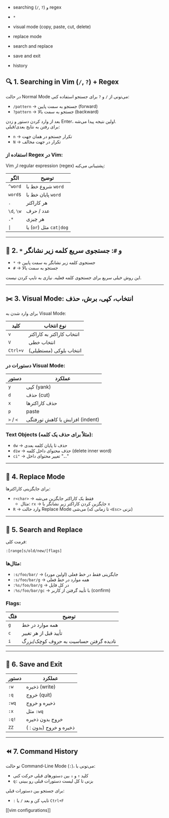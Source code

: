 - searching (`/`, `?`) و regex
    
- `*`
    
- visual mode (copy, paste, cut, delete)
    
- replace mode
    
- search and replace
    
- save and exit
    
- history


## 🔍 1. Searching in Vim (`/`, `?`) + Regex

در حالت Normal Mode می‌تونی از `/` و `?` برای جستجو استفاده کنی:

- `/pattern` → جستجو به سمت پایین (forward)
- `?pattern` → جستجو به سمت بالا (backward)

بعد از وارد کردن دستور و زدن Enter، اولین نتیجه پیدا می‌شه.  
برای رفتن به نتایج بعدی/قبلی:
- `n` → تکرار جستجو در همان جهت
- `N` → تکرار در جهت مخالف

### استفاده از Regex در Vim:
Vim از regular expression (regex) پشتیبانی می‌کنه:

| الگو         | توضیح |
|--------------|-------|
| `^word`      | شروع خط با `word` |
| `word$`      | پایان خط با `word` |
| `.`          | هر کاراکتر |
| `\d`, `\w`   | عدد / حرف |
| `.*`         | هر چیزی |
| `\|`         | یا (`or`) مثل `cat\|dog` |


---

## 🔎 2. `*` و `#`: جستجوی سریع کلمه زیر نشانگر

- `*` → جستجوی کلمه زیر نشانگر به سمت پایین
- `#` → جستجو به سمت بالا

این روش خیلی سریع برای جستجوی کلمه فعلیه. نیازی به تایپ کردن نیست.

---

## ✂️ 3. Visual Mode: انتخاب، کپی، برش، حذف

برای وارد شدن به Visual Mode:

| کلید | نوع انتخاب |
|------|-------------|
| `v`  | انتخاب کاراکتر به کاراکتر |
| `V`  | انتخاب خطی |
| `Ctrl+v` | انتخاب بلوکی (مستطیلی) |

### دستورات در Visual Mode:

| دستور | عملکرد |
|--------|--------|
| `y`    | کپی (yank) |
| `d`    | حذف (cut) |
| `x`    | حذف کاراکترها |
| `p`    | paste |
| `>` / `<` | افزایش یا کاهش تورفتگی (indent) |

### Text Objects (مثلاً برای حذف یک کلمه):

- `dw` → حذف تا پایان کلمه بعدی  
- `diw` → حذف محتوای داخل کلمه (delete inner word)  
- `ci"` → تغییر محتوای داخل "..."  


---

## 🔁 4. Replace Mode

برای جایگزینی کاراکترها:

- `r<char>` → فقط یک کاراکتر جایگزین می‌شه
  - مثال: `rx` → جایگزین کردن کاراکتر زیر نشانگر با `x`
- `R` → وارد حالت Replace Mode می‌شی (تا زمانی که `<Esc>` نزنی)


---

## 🔄 5. Search and Replace

فرمت کلی:
```
:[range]s/old/new/[flags]
```

### مثال‌ها:

- `:s/foo/bar/` → جایگزینی فقط در خط فعلی (اولین مورد)
- `:s/foo/bar/g` → همه موارد در خط فعلی
- `:%s/foo/bar/g` → در کل فایل
- `:%s/foo/bar/gc` → با تأیید گرفتن از کاربر (confirm)

### Flags:

| فلگ | توضیح |
|-----|------|
| `g` | همه موارد در خط |
| `c` | تأیید قبل از هر تغییر |
| `i` | نادیده گرفتن حساسیت به حروف کوچک/بزرگ |


---

## 💾 6. Save and Exit

| دستور | عملکرد |
|--------|--------|
| `:w`   | ذخیره (write) |
| `:q`   | خروج (quit) |
| `:wq`  | ذخیره و خروج |
| `:x`   | مثل `:wq` |
| `:q!`  | خروج بدون ذخیره |
| `ZZ`   | ذخیره و خروج (بدون : ) |

---

## ⏪ 7. Command History

تو حالت Command-Line Mode (`:`)، می‌تونی با:
- کلید `↑` و `↓` بین دستورهای قبلی حرکت کنی
- `q:` بزنی تا کل لیست دستورات قبلی رو ببینی

برای جستجو بین دستورات قبلی:
- `:` تایپ کن و بعد `/` یا `Ctrl+F`

[[vim configurations]]

